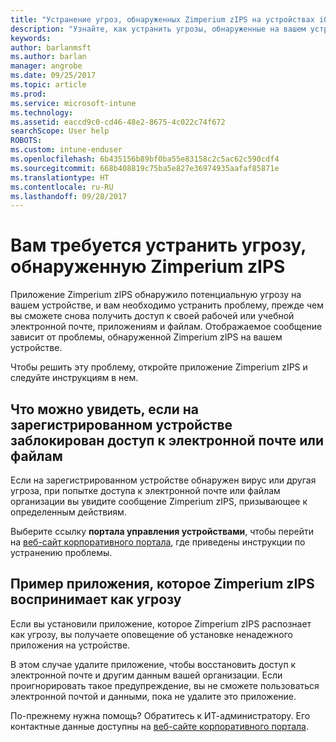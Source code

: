 ```yaml
---
title: "Устранение угроз, обнаруженных Zimperium zIPS на устройствах iOS | Документы Майкрософт"
description: "Узнайте, как устранить угрозы, обнаруженные на вашем устройстве iOS."
keywords: 
author: barlanmsft
ms.author: barlan
manager: angrobe
ms.date: 09/25/2017
ms.topic: article
ms.prod: 
ms.service: microsoft-intune
ms.technology: 
ms.assetid: eaccd9c0-cd46-48e2-8675-4c022c74f672
searchScope: User help
ROBOTS: 
ms.custom: intune-enduser
ms.openlocfilehash: 6b435156b89bf0ba55e83158c2c5ac62c590cdf4
ms.sourcegitcommit: 668b408819c75ba5e827e36974935aafaf85871e
ms.translationtype: HT
ms.contentlocale: ru-RU
ms.lasthandoff: 09/28/2017
---
```

# <a name="you-need-to-resolve-a-threat-found-by-zimperium-zips"></a>Вам требуется устранить угрозу, обнаруженную Zimperium zIPS

Приложение Zimperium zIPS обнаружило потенциальную угрозу на вашем устройстве, и вам необходимо устранить проблему, прежде чем вы сможете снова получить доступ к своей рабочей или учебной электронной почте, приложениям и файлам. Отображаемое сообщение зависит от проблемы, обнаруженной Zimperium zIPS на вашем устройстве.

Чтобы решить эту проблему, откройте приложение Zimperium zIPS и следуйте инструкциям в нем.

## <a name="what-you-might-see-if-your-enrolled-device-is-blocked-from-accessing-email-or-files"></a>Что можно увидеть, если на зарегистрированном устройстве заблокирован доступ к электронной почте или файлам

Если на зарегистрированном устройстве обнаружен вирус или другая угроза, при попытке доступа к электронной почте или файлам организации вы увидите сообщение Zimperium zIPS, призывающее к определенным действиям.

Выберите ссылку **портала управления устройствами**, чтобы перейти на [веб-сайт корпоративного портала](https://portal.manage.microsoft.com), где приведены инструкции по устранению проблемы.

## <a name="example-of-an-app-that-zimperium-zips-sees-as-a-threat"></a>Пример приложения, которое Zimperium zIPS воспринимает как угрозу

Если вы установили приложение, которое Zimperium zIPS распознает как угрозу, вы получаете оповещение об установке ненадежного приложения на устройстве.

В этом случае удалите приложение, чтобы восстановить доступ к электронной почте и другим данным вашей организации. Если проигнорировать такое предупреждение, вы не сможете пользоваться электронной почтой и данными, пока не удалите это приложение.

По-прежнему нужна помощь? Обратитесь к ИТ-администратору. Его контактные данные доступны на [веб-сайте корпоративного портала](https://portal.manage.microsoft.com).
